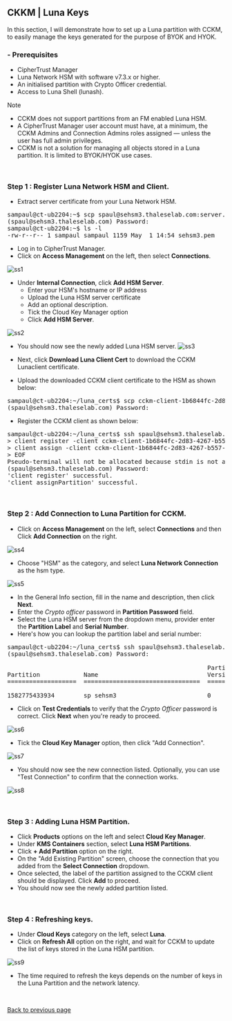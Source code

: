 ## CKKM | Luna Keys

In this section, I will demonstrate how to set up a Luna partition with CCKM, to easily manage the keys generated for the purpose of BYOK and HYOK.

### - Prerequisites
- CipherTrust Manager
- Luna Network HSM with software v7.3.x or higher.
- An initialised partition with Crypto Officer credential.
- Access to Luna Shell (lunash).

> [!NOTE]
> - CCKM does not support partitions from an FM enabled Luna HSM.
> - A CipherTrust Manager user account must have, at a minimum, the CCKM Admins and Connection Admins roles assigned — unless the user has full admin privileges.
> - CCKM is not a solution for managing all objects stored in a Luna partition. It is limited to BYOK/HYOK use cases.

<br>

### Step 1 : Register Luna Network HSM and Client.

- Extract server certificate from your Luna Network HSM.
<pre>
sampaul@ct-ub2204:~$ scp spaul@sehsm3.thaleselab.com:server.pem sehsm3.pem
(spaul@sehsm3.thaleselab.com) Password:
sampaul@ct-ub2204:~$ ls -l
-rw-r--r-- 1 sampaul sampaul 1159 May  1 14:54 sehsm3.pem
</pre>

- Log in to CipherTrust Manager.
- Click on **Access Management** on the left, then select **Connections**.

![ss1](https://github.com/user-attachments/assets/c8487d97-1e34-49f1-a1e7-c978ddbc3011)

- Under **Internal Connection**, click **Add HSM Server**.
    + Enter your HSM's hostname or IP address
    + Upload the Luna HSM server certificate
    + Add an optional description.
    + Tick the Cloud Key Manager option
    + Click **Add HSM Server**.

![ss2](https://github.com/user-attachments/assets/1e03a35c-e49e-441e-ab63-f59195442b7b)

- You should now see the newly added Luna HSM server.
![ss3](https://github.com/user-attachments/assets/4f73aa85-d253-4e62-8d2a-a0b02b62c072)

- Next, click **Download Luna Client Cert** to download the CCKM Lunaclient certificate.
- Upload the downloaded CCKM client certificate to the HSM as shown below:
<pre>
sampaul@ct-ub2204:~/luna_certs$ scp cckm-client-1b6844fc-2d83-4267-b557-020b3a89f8d7.pem spaul@sehsm3.thaleselab.com:
(spaul@sehsm3.thaleselab.com) Password:
</pre>
- Register the CCKM client as shown below:

<pre>
sampaul@ct-ub2204:~/luna_certs$ ssh spaul@sehsm3.thaleselab.com << EOF
> client register -client cckm-client-1b6844fc-2d83-4267-b557-020b3a89f8d7 -hostname cckm-client-1b6844fc-2d83-4267-b557-020b3a89f8d7
> client assign -client cckm-client-1b6844fc-2d83-4267-b557-020b3a89f8d7 -partition sp_sehsm3
> EOF
Pseudo-terminal will not be allocated because stdin is not a terminal.
(spaul@sehsm3.thaleselab.com) Password:
'client register' successful.
'client assignPartition' successful.
</pre>

<br>

### Step 2 : Add Connection to Luna Partition for CCKM.

- Click on **Access Management** on the left, select **Connections** and then Click **Add Connection** on the right.

![ss4](https://github.com/user-attachments/assets/74778f31-7b07-486a-bd20-681afdc84fea)

- Choose "HSM" as the category, and select **Luna Network Connection** as the hsm type.

![ss5](https://github.com/user-attachments/assets/9b2f0a43-fa74-4962-a447-c696ca9ae924)

- In the General Info section, fill in the name and description, then click **Next**.
- Enter the *Crypto officer* password in **Partition Password** field.
- Select the Luna HSM server from the dropdown menu, provider enter the **Partition Label** and **Serial Number**. 
- Here's how you can lookup the partition label and serial number:
<pre>
sampaul@ct-ub2204:~/luna_certs$ ssh spaul@sehsm3.thaleselab.com par list
(spaul@sehsm3.thaleselab.com) Password:
                                                                             Storage (bytes)
                                                       Partition    ----------------------------------
Partition            Name                              Version      Objects  Total     Used     Free
===================  ================================  ===========  =======  =======  =======  =======

1582775433934        sp_sehsm3                         0                 23   648381     9408   638973
</pre>

- Click on **Test Credentials** to verify that the *Crypto Officer* password is correct. Click **Next** when you're ready to proceed.

![ss6](https://github.com/user-attachments/assets/12b39b28-3ed8-48a0-9fa8-bc22c3b8fea4)

- Tick the **Cloud Key Manager** option, then click "Add Connection".

![ss7](https://github.com/user-attachments/assets/c130a459-f3aa-4866-b653-8da4add480ed)

- You should now see the new connection listed. Optionally, you can use "Test Connection" to confirm that the connection works.

![ss8](https://github.com/user-attachments/assets/69bfa834-33fa-4512-99fd-144c73c33058)

<br>

### Step 3 : Adding Luna HSM Partition.
- Click **Products** options on the left and select **Cloud Key Manager**.
- Under **KMS Containers** section, select **Luna HSM Partitions**.
- Click **+ Add Partition** option on the right.
- On the "Add Existing Partition" screen, choose the connection that you added from the **Select Connection** dropdown. 
- Once selected, the label of the partition assigned to the CCKM client should be displayed. Click **Add** to proceed.
- You should now see the newly added partition listed.

<br>

### Step 4 :  Refreshing keys.
- Under **Cloud Keys** category on the left, select **Luna**.
- Click on **Refresh All** option on the right, and wait for CCKM to update the list of keys stored in the Luna HSM partition.

![ss9](https://github.com/user-attachments/assets/929da0ae-77dc-4796-96ec-7ceaedbe199d)

- The time required to refresh the keys depends on the number of keys in the Luna Partition and the network latency.

<br>

[Back to previous page](README.md)

